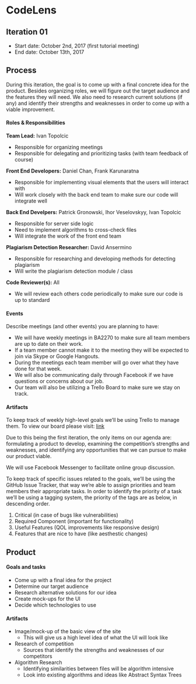 # CodeLens

## Iteration 01

 * Start date: October 2nd, 2017 (first tutorial meeting)
 * End date: October 13th, 2017

## Process
During this iteration, the goal is to come up with a final concrete idea for the product. Besides organizing roles, we will figure out the target audience and the features they will need. We also need to research current solutions (if any) and identify their strengths and weaknesses in order to come up with a viable improvement.

#### Roles & Responsibilities

**Team Lead:** Ivan Topolcic
 * Responsible for organizing meetings
 * Responsible for delegating and prioritizing tasks (with team feedback of course)

**Front End Developers:** Daniel Chan, Frank Karunaratna
 * Responsible for implementing visual elements that the users will interact with
 * Will work closely with the back end team to make sure our code will integrate well

**Back End Develpers:** Patrick Gronowski, Ihor Veselovskyy, Ivan Topolcic
 * Responsible for server side logic
 * Need to implement algorithms to cross-check files 
 * Will integrate the work of the front end team
 
**Plagiarism Detection Researcher:** David Ansermino
 * Responsible for researching and developing methods for detecting plagiarism
 * Will write the plagiarism detection module / class
 
**Code Reviewer(s):** All
 * We will review each others code periodically to make sure our code is up to standard

#### Events

Describe meetings (and other events) you are planning to have:
 * We will have weekly meetings in BA2270 to make sure all team members are up to date on their work.
 * If a team member cannot make it to the meeting they will be expected to join via Skype or Google Hangouts.
 * During the meetings each team member will go over what they have done for that week.
 * We will also be communicating daily through Facebook if we have questions or concerns about our job.
 * Our team will also be utilizing a Trello Board to make sure we stay on track.

#### Artifacts

To keep track of weekly high-level goals we’ll be using Trello to manage them. To view our board please visit: [link](https://trello.com/b/h5mS5J5d/csc301-team-01)

Due to this being the first iteration, the only items on our agenda are: formulating a product to develop, examining the competition’s strengths and weaknesses, and identifying any opportunities that we can pursue to make our product viable.

We will use Facebook Messenger to facilitate online group discussion.

To keep track of specific issues related to the goals, we’ll be using the GitHub Issue Tracker, that way we’re able to assign priorities and team members their appropriate tasks. In order to identify the priority of a task we’ll be using a tagging system, the priority of the tags are as below, in descending order.
1. Critical (in case of bugs like vulnerabilities)
2. Required Component (important for functionality)
3. Useful Features (QOL improvements like responsive design)
4. Features that are nice to have (like aesthestic changes)

## Product

#### Goals and tasks

 * Come up with a final idea for the project
 * Determine our target audience
 * Research alternative solutions for our idea
 * Create mock-ups for the UI
 * Decide which technologies to use

#### Artifacts

 * Image/mock-up of the basic view of the site
   * This will give us a high level idea of what the UI will look like
 * Research of competition
   * Sources that identify the strengths and weaknesses of our competitors
 * Algorithm Research
   * Identifying similarities between files will be algorithm intensive
   * Look into existing algorithms and ideas like Abstract Syntax Trees

